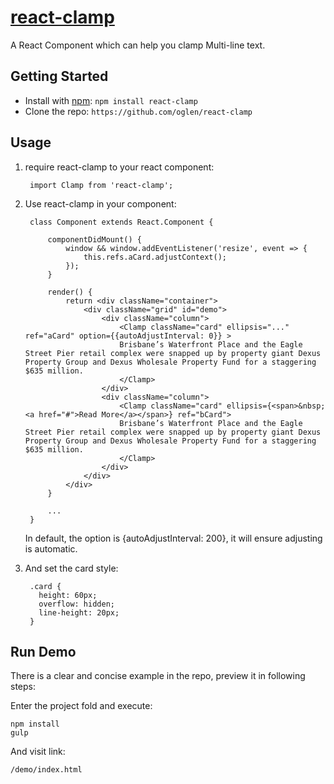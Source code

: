 # [react-clamp](https://github.com/oglen/react-clamp)

A React Component which can help you clamp Multi-line text.

## Getting Started

* Install with [npm](https://npmjs.org): `npm install react-clamp`
* Clone the repo: `https://github.com/oglen/react-clamp`

## Usage

1. require react-clamp to your react component:

        import Clamp from 'react-clamp';

2. Use react-clamp in your component:

        class Component extends React.Component {

            componentDidMount() {
                window && window.addEventListener('resize', event => {
                    this.refs.aCard.adjustContext();
                });
            }

            render() {
                return <div className="container">
                    <div className="grid" id="demo">
                        <div className="column">
                            <Clamp className="card" ellipsis="..." ref="aCard" option={{autoAdjustInterval: 0}} >
                            Brisbane’s Waterfront Place and the Eagle Street Pier retail complex were snapped up by property giant Dexus Property Group and Dexus Wholesale Property Fund for a staggering $635 million.
                            </Clamp>
                        </div>
                        <div className="column">
                            <Clamp className="card" ellipsis={<span>&nbsp;<a href="#">Read More</a></span>} ref="bCard">
                            Brisbane’s Waterfront Place and the Eagle Street Pier retail complex were snapped up by property giant Dexus Property Group and Dexus Wholesale Property Fund for a staggering $635 million.
                            </Clamp>
                        </div>
                    </div>
                </div>
            }

            ...
        }
    In default, the option is {autoAdjustInterval: 200}, it will ensure adjusting is automatic.

3. And set the card style:

        .card {
          height: 60px;
          overflow: hidden;
          line-height: 20px;
        }

## Run Demo

There is a clear and concise example in the repo, preview it in following steps:

Enter the project fold and execute:

    npm install
    gulp

And visit link:

    /demo/index.html
